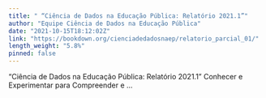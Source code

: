 ```yaml
---
title: " “Ciência de Dados na Educação Pública: Relatório 2021.1”"
author: "Equipe Ciência de Dados na Educação Pública"
date: "2021-10-15T18:12:02Z"
link: "https://bookdown.org/cienciadedadosnaep/relatorio_parcial_01/"
length_weight: "5.8%"
pinned: false
---
```


“Ciência de Dados na Educação Pública: Relatório 2021.1” Conhecer e Experimentar para Compreender e ...
